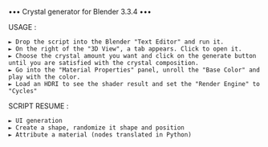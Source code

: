 ••• Crystal generator for Blender 3.3.4 •••

USAGE : 

	► Drop the script into the Blender "Text Editor" and run it.
	► On the right of the "3D View", a tab appears. Click to open it.
	► Choose the crystal amount you want and click on the generate button until you are satisfied with the crystal composition.
	► Go into the "Material Properties" panel, unroll the "Base Color" and play with the color.
	► Load an HDRI to see the shader result and set the "Render Engine" to "Cycles"


SCRIPT RESUME :

	► UI generation
	► Create a shape, randomize it shape and position
	► Attribute a material (nodes translated in Python)
